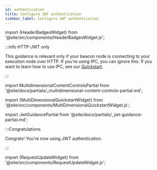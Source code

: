 ```yaml
---
id: authentication
title: Configure JWT authentication
sidebar_label: Configure JWT authentication
---
```


import {HeaderBadgesWidget} from '@site/src/components/HeaderBadgesWidget.js';

<HeaderBadgesWidget />

:::info HTTP-JWT only

This guidance is relevant only if your beacon node is connecting to your execution node over HTTP. If you're using IPC, you can ignore this. If you want to learn how to use IPC, see our [Quickstart](../install/install-with-script.md).

:::

import MultidimensionalContentControlsPartial from '@site/docs/partials/_multidimensional-content-controls-partial.md';

<MultidimensionalContentControlsPartial />

import {MultiDimensionalQuickstartWidget} from '@site/src/components/MultiDimensionalQuickstartWidget.js';

<MultiDimensionalQuickstartWidget />

<div class='jwt-guide hide-tabs'>

import JwtGuidancePartial from '@site/docs/partials/_jwt-guidance-partial.md';

<JwtGuidancePartial />

</div>

:::Congratulations

Congrats! You're now using JWT authentication.

:::

import {RequestUpdateWidget} from '@site/src/components/RequestUpdateWidget.js';

<RequestUpdateWidget />